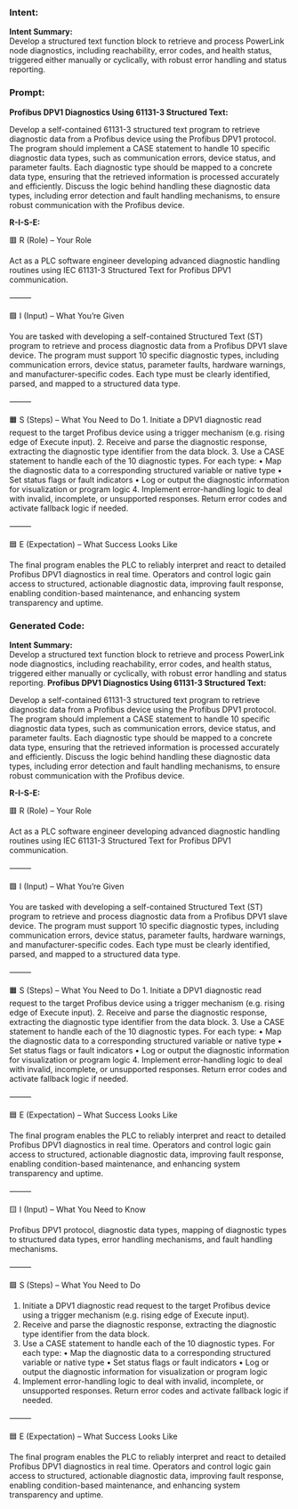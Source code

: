 ### Intent:
**Intent Summary:**  
Develop a structured text function block to retrieve and process PowerLink node diagnostics, including reachability, error codes, and health status, triggered either manually or cyclically, with robust error handling and status reporting.

### Prompt:
**Profibus DPV1 Diagnostics Using 61131-3 Structured Text:**

Develop a self-contained 61131-3 structured text program to retrieve diagnostic data from a Profibus device using the Profibus DPV1 protocol. The program should implement a CASE statement to handle 10 specific diagnostic data types, such as communication errors, device status, and parameter faults. Each diagnostic type should be mapped to a concrete data type, ensuring that the retrieved information is processed accurately and efficiently. Discuss the logic behind handling these diagnostic data types, including error detection and fault handling mechanisms, to ensure robust communication with the Profibus device.

**R-I-S-E:**

🟥 R (Role) – Your Role

Act as a PLC software engineer developing advanced diagnostic handling routines using IEC 61131-3 Structured Text for Profibus DPV1 communication.

⸻

🟩 I (Input) – What You’re Given

You are tasked with developing a self-contained Structured Text (ST) program to retrieve and process diagnostic data from a Profibus DPV1 slave device. The program must support 10 specific diagnostic types, including communication errors, device status, parameter faults, hardware warnings, and manufacturer-specific codes. Each type must be clearly identified, parsed, and mapped to a structured data type.

⸻

🟧 S (Steps) – What You Need to Do
	1.	Initiate a DPV1 diagnostic read request to the target Profibus device using a trigger mechanism (e.g. rising edge of Execute input).
	2.	Receive and parse the diagnostic response, extracting the diagnostic type identifier from the data block.
	3.	Use a CASE statement to handle each of the 10 diagnostic types. For each type:
	•	Map the diagnostic data to a corresponding structured variable or native type
	•	Set status flags or fault indicators
	•	Log or output the diagnostic information for visualization or program logic
	4.	Implement error-handling logic to deal with invalid, incomplete, or unsupported responses. Return error codes and activate fallback logic if needed.

⸻

🟦 E (Expectation) – What Success Looks Like

The final program enables the PLC to reliably interpret and react to detailed Profibus DPV1 diagnostics in real time. Operators and control logic gain access to structured, actionable diagnostic data, improving fault response, enabling condition-based maintenance, and enhancing system transparency and uptime.

### Generated Code:
**Intent Summary:**  
Develop a structured text function block to retrieve and process PowerLink node diagnostics, including reachability, error codes, and health status, triggered either manually or cyclically, with robust error handling and status reporting.
**Profibus DPV1 Diagnostics Using 61131-3 Structured Text:**

Develop a self-contained 61131-3 structured text program to retrieve diagnostic data from a Profibus device using the Profibus DPV1 protocol. The program should implement a CASE statement to handle 10 specific diagnostic data types, such as communication errors, device status, and parameter faults. Each diagnostic type should be mapped to a concrete data type, ensuring that the retrieved information is processed accurately and efficiently. Discuss the logic behind handling these diagnostic data types, including error detection and fault handling mechanisms, to ensure robust communication with the Profibus device.

**R-I-S-E:**

🟥 R (Role) – Your Role

Act as a PLC software engineer developing advanced diagnostic handling routines using IEC 61131-3 Structured Text for Profibus DPV1 communication.

⸻

🟩 I (Input) – What You’re Given

You are tasked with developing a self-contained Structured Text (ST) program to retrieve and process diagnostic data from a Profibus DPV1 slave device. The program must support 10 specific diagnostic types, including communication errors, device status, parameter faults, hardware warnings, and manufacturer-specific codes. Each type must be clearly identified, parsed, and mapped to a structured data type.

⸻

🟧 S (Steps) – What You Need to Do
	1.	Initiate a DPV1 diagnostic read request to the target Profibus device using a trigger mechanism (e.g. rising edge of Execute input).
	2.	Receive and parse the diagnostic response, extracting the diagnostic type identifier from the data block.
	3.	Use a CASE statement to handle each of the 10 diagnostic types. For each type:
	•	Map the diagnostic data to a corresponding structured variable or native type
	•	Set status flags or fault indicators
	•	Log or output the diagnostic information for visualization or program logic
	4.	Implement error-handling logic to deal with invalid, incomplete, or unsupported responses. Return error codes and activate fallback logic if needed.

⸻

🟦 E (Expectation) – What Success Looks Like

The final program enables the PLC to reliably interpret and react to detailed Profibus DPV1 diagnostics in real time. Operators and control logic gain access to structured, actionable diagnostic data, improving fault response, enabling condition-based maintenance, and enhancing system transparency and uptime.

⸻

🟨 I (Input) – What You Need to Know

Profibus DPV1 protocol, diagnostic data types, mapping of diagnostic types to structured data types, error handling mechanisms, and fault handling mechanisms.

⸻

🟩 S (Steps) – What You Need to Do

1.	Initiate a DPV1 diagnostic read request to the target Profibus device using a trigger mechanism (e.g. rising edge of Execute input).
2.	Receive and parse the diagnostic response, extracting the diagnostic type identifier from the data block.
3.	Use a CASE statement to handle each of the 10 diagnostic types. For each type:
	•	Map the diagnostic data to a corresponding structured variable or native type
	•	Set status flags or fault indicators
	•	Log or output the diagnostic information for visualization or program logic
4.	Implement error-handling logic to deal with invalid, incomplete, or unsupported responses. Return error codes and activate fallback logic if needed.

⸻

🟦 E (Expectation) – What Success Looks Like

The final program enables the PLC to reliably interpret and react to detailed Profibus DPV1 diagnostics in real time. Operators and control logic gain access to structured, actionable diagnostic data, improving fault response, enabling condition-based maintenance, and enhancing system transparency and uptime.
